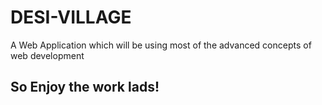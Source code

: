 # DESI-VILLAGE
A Web Application which will be using most of the advanced concepts of web development
## So Enjoy the work lads!
